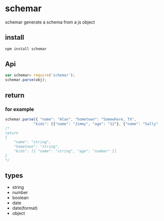 # schemar
schemar generate a schema from a js object

## install
``` javascript
npm install schemar
```

## Api
``` javascript
var schemar= require('schemar');
schemar.parse(obj);
```

## return
### for example
``` javascript
schemar.parse({ "name": "Alan", "hometown": "Somewhere, TX",
             "kids": [{"name": "Jimmy", "age": "12"}, {"name": "Sally", "age": "4"}]})
/*
return
{
	"name": "string",
	"hometown": "string",
	"kids": [{ "name": "string", "age": "number" }]
}
*/
```

## types
*	string
*	number
*	boolean
*	date
*	date(format)
*	object